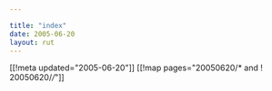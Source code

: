 ```yaml
---

title: "index"
date: 2005-06-20
layout: rut
---
```


[[!meta updated="2005-06-20"]]
[[!map pages="20050620/* and ! 20050620/*/*"]]
